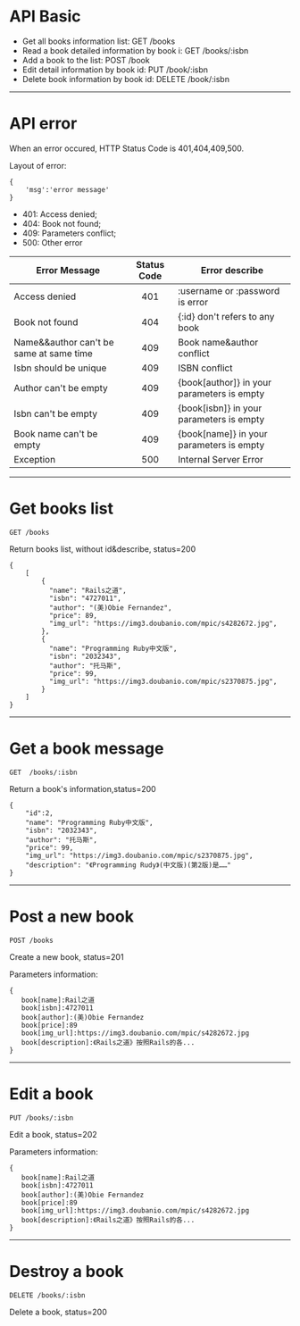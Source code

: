 # **API Basic**

* Get all books information list:                  GET       /books
* Read a book detailed information by book i:      GET       /books/:isbn
* Add a book to the list:                          POST      /book
* Edit detail information by book id:              PUT       /book/:isbn
* Delete book information by book id:              DELETE    /book/:isbn

***
# **API error**

When an error occured, HTTP Status Code is 401,404,409,500.

Layout of error:

```
{
    'msg':'error message'
}
```

* 401:  Access denied;
* 404:  Book not found;
* 409:  Parameters conflict;
* 500:  Other error


|Error Message                          |Status Code        |     Error describe
|---------------------------------------|:-----------------:|--------------------------------------------
|Access denied                          |    401            | :username or :password is error
|Book not found                         |    404            | {:id} don't refers to any book
|Name&&author can't be same at same time|    409            | Book name&author conflict
|Isbn should be unique                  |    409            | ISBN conflict
|Author can't be empty                  |    409            | {book[author]} in your parameters is empty
|Isbn can't be empty                    |    409            | {book[isbn]} in your parameters is empty
|Book name can't be empty               |    409            | {book[name]} in your parameters is empty
|Exception                              |    500            | Internal Server Error

***
# **Get books list**

`GET /books`

Return books list, without id&describe, status=200

```
{
    [
        {
          "name": "Rails之道",
          "isbn": "4727011",
          "author": "(美)Obie Fernandez",
          "price": 89,
          "img_url": "https://img3.doubanio.com/mpic/s4282672.jpg",
        },
        {
          "name": "Programming Ruby中文版",
          "isbn": "2032343",
          "author": "托马斯",
          "price": 99,
          "img_url": "https://img3.doubanio.com/mpic/s2370875.jpg",
        }
    ]
}
```

***
# **Get a book message**

`GET  /books/:isbn`

Return a book's information,status=200

```
{
    "id":2,
    "name": "Programming Ruby中文版",
    "isbn": "2032343",
    "author": "托马斯",
    "price": 99,
    "img_url": "https://img3.doubanio.com/mpic/s2370875.jpg",
    "description": "《Programming Rudy》(中文版)(第2版)是……"
}
```

***
# **Post a new book**

`POST /books`

Create a new book, status=201

Parameters information:

```
{
   book[name]:Rail之道
   book[isbn]:4727011
   book[author]:(美)Obie Fernandez
   book[price]:89
   book[img_url]:https://img3.doubanio.com/mpic/s4282672.jpg
   book[description]:《Rails之道》按照Rails的各...
}
```

***
# **Edit a book**

`PUT /books/:isbn`

Edit a book, status=202

Parameters information:

```
{
   book[name]:Rail之道
   book[isbn]:4727011
   book[author]:(美)Obie Fernandez
   book[price]:89
   book[img_url]:https://img3.doubanio.com/mpic/s4282672.jpg
   book[description]:《Rails之道》按照Rails的各...
}
```

***
# **Destroy a book**

`DELETE /books/:isbn`

Delete a book, status=200














